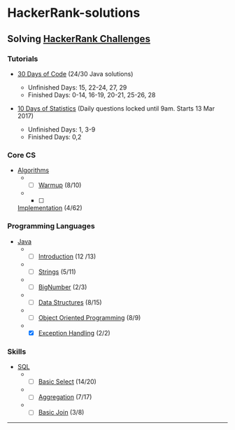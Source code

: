 # HackerRank-solutions

## Solving [HackerRank Challenges](https://www.hackerrank.com/)

### Tutorials
* [30 Days of Code](https://www.hackerrank.com/domains/tutorials/30-days-of-code) (24/30 Java solutions)
  * Unfinished Days: 15, 22-24, 27, 29
  * Finished Days: 0-14, 16-19, 20-21, 25-26, 28

* [10 Days of Statistics](https://www.hackerrank.com/domains/tutorials/10-days-of-statistics) (Daily questions locked until 9am. Starts 13 Mar 2017)
  * Unfinished Days: 1, 3-9
  * Finished Days: 0,2

### Core CS
* [Algorithms](https://www.hackerrank.com/domains/algorithms)
  * - [ ] [Warmup](https://www.hackerrank.com/domains/algorithms/warmup) (8/10)
  * - [ ]
  [Implementation](https://www.hackerrank.com/domains/algorithms/implementation) (4/62)

### Programming Languages
* [Java](https://www.hackerrank.com/domains/java)
  * - [ ] [Introduction](https://www.hackerrank.com/domains/java/java-introduction/) (12    /13)
  * - [ ] [Strings](https://www.hackerrank.com/domains/java/java-strings/) (5/11)
  * - [ ] [BigNumber](https://www.hackerrank.com/domains/java/bignumber) (2/3)
  * - [ ] [Data Structures](https://www.hackerrank.com/domains/java/java-data-structure/) (8/15)
  * - [ ] [Object Oriented Programming](https://www.hackerrank.com/domains/java/oop/) (8/9)
  * - [x] [Exception Handling](https://www.hackerrank.com/domains/java/handling-exceptions) (2/2)

### Skills
* [SQL](https://www.hackerrank.com/domains/sql/)
  * - [ ] [Basic Select](https://www.hackerrank.com/domains/sql/select) (14/20)
  * - [ ] [Aggregation](https://www.hackerrank.com/domains/sql/aggregation) (7/17)
  * - [ ] [Basic Join](https://www.hackerrank.com/domains/sql/join) (3/8)

---
